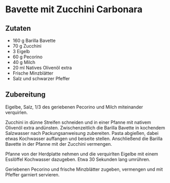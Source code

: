 # Bavette mit Zucchini Carbonara

## Zutaten

- 160 g Barilla Bavette        
- 70 g Zucchini
- 3 Eigelb
- 60 g Pecorino
- 40 g Milch
- 20 ml Natives Olivenöl extra
- Frische Minzblätter
- Salz und schwarzer Pfeffer

## Zubereitung

Eigelbe, Salz, 1/3 des geriebenen Pecorino und Milch miteinander verquirlen.

Zucchini in dünne Streifen schneiden und in einer Pfanne mit nativem Olivenöl extra andünsten.
Zwischenzeitlich die Barilla Bavette in kochendem Salzwasser nach Packungsanweisung zubereiten.
Pasta abgießen, dabei etwas Kochwasser auffangen und beiseite stellen.
Anschließend die Barilla Bavette in der Pfanne mit der Zucchini vermengen.

Pfanne von der Herdplatte nehmen und die verquirlten Eigelbe mit einem Esslöffel Kochwasser dazugeben. Etwa 30 Sekunden lang umrühren.

Geriebenen Pecorino und frische Minzblätter zugeben, vermengen und mit Pfeffer garniert servieren. 
